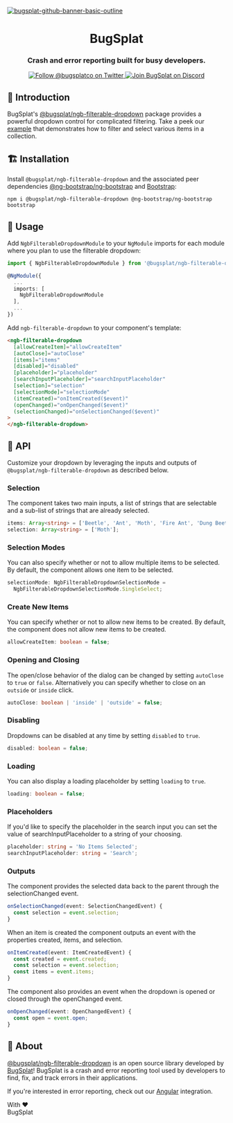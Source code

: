 [![bugsplat-github-banner-basic-outline](https://user-images.githubusercontent.com/20464226/149019306-3186103c-5315-4dad-a499-4fd1df408475.png)](https://bugsplat.com)
<br/>
# <div align="center">BugSplat</div> 
### **<div align="center">Crash and error reporting built for busy developers.</div>**
<div align="center">
    <a href="https://twitter.com/BugSplatCo">
        <img alt="Follow @bugsplatco on Twitter" src="https://img.shields.io/twitter/follow/bugsplatco?label=Follow%20BugSplat&style=social">
    </a>
    <a href="https://discord.gg/K4KjjRV5ve">
        <img alt="Join BugSplat on Discord" src="https://img.shields.io/discord/664965194799251487?label=Join%20Discord&logo=Discord&style=social">
    </a>
</div>

## 👋 Introduction

BugSplat's [@bugsplat/ngb-filterable-dropdown](https://www.npmjs.com/package/@bugsplat/ngb-filterable-dropdown) package provides a powerful dropdown control for complicated filtering. Take a peek our [example](https://bugsplat-git.github.io/ngb-filterable-dropdown-example/) that demonstrates how to filter and select various items in a collection.

## 🏗 Installation

Install `@bugsplat/ngb-filterable-dropdown` and the associated peer dependencies [@ng-bootstrap/ng-bootstrap](https://ng-bootstrap.github.io/#/home) and [Bootstrap](https://getbootstrap.com/):

`npm i @bugsplat/ngb-filterable-dropdown @ng-bootstrap/ng-bootstrap bootstrap`

## 🏃 Usage

Add `NgbFilterableDropdownModule` to your `NgModule` imports for each module where you plan to use the filterable dropdown:

```ts
import { NgbFilterableDropdownModule } from '@bugsplat/ngb-filterable-dropdown'

@NgModule({
  ...
  imports: [
    NgbFilterableDropdownModule
  ],
  ...
})
```

Add `ngb-filterable-dropdown` to your component's template:

```html
<ngb-filterable-dropdown
  [allowCreateItem]="allowCreateItem"
  [autoClose]="autoClose"
  [items]="items"
  [disabled]="disabled"
  [placeholder]="placeholder"
  [searchInputPlaceholder]="searchInputPlaceholder"
  [selection]="selection"
  [selectionMode]="selectionMode"
  (itemCreated)="onItemCreated($event)"
  (openChanged)="onOpenChanged($event)"
  (selectionChanged)="onSelectionChanged($event)"
>
</ngb-filterable-dropdown>
```

## 🧩 API

Customize your dropdown by leveraging the inputs and outputs of `@bugsplat/ngb-filterable-dropdown` as described below.

### Selection

The component takes two main inputs, a list of strings that are selectable and a sub-list of strings that are already selected.

```ts
items: Array<string> = ['Beetle', 'Ant', 'Moth', 'Fire Ant', 'Dung Beetle', 'Grass Ant'];
selection: Array<string> = ['Moth'];
```

### Selection Modes

You can also specify whether or not to allow multiple items to be selected. By default, the component allows one item to be selected.

```ts
selectionMode: NgbFilterableDropdownSelectionMode =
  NgbFilterableDropdownSelectionMode.SingleSelect;
```

### Create New Items

You can specify whether or not to allow new items to be created. By default, the component does not allow new items to be created.

```ts
allowCreateItem: boolean = false;
```

### Opening and Closing

The open/close behavior of the dialog can be changed by setting `autoClose` to `true` or `false`. Alternatively you can specify whether to close on an `outside` or `inside` click. 

```ts
autoClose: boolean | 'inside' | 'outside' = false;
```

### Disabling

Dropdowns can be disabled at any time by setting `disabled` to `true`.

```ts
disabled: boolean = false;
```

### Loading

You can also display a loading placeholder by setting `loading` to `true`.

```ts
loading: boolean = false;
```

### Placeholders

If you'd like to specify the placeholder in the search input you can set the value of searchInputPlaceholder to a string of your choosing.

```ts
placeholder: string = 'No Items Selected';
searchInputPlaceholder: string = 'Search';
```

### Outputs

The component provides the selected data back to the parent through the selectionChanged event.

```ts
onSelectionChanged(event: SelectionChangedEvent) {
  const selection = event.selection;
}
```

When an item is created the component outputs an event with the properties created, items, and selection.

```ts
onItemCreated(event: ItemCreatedEvent) {
  const created = event.created;
  const selection = event.selection;
  const items = event.items;
}
```

The component also provides an event when the dropdown is opened or closed through the openChanged event.

```ts
onOpenChanged(event: OpenChangedEvent) {
  const open = event.open;
}
```
## 🐛 About

[@bugsplat/ngb-filterable-dropdown](https://github.com/BugSplat-git/ngb-filterable-dropdown) is an open source library developed by [BugSplat](https://www.bugsplat.com/)! BugSplat is a crash and error reporting tool used by developers to find, fix, and track errors in their applications.

If you're interested in error reporting, check out our [Angular](https://www.bugsplat.com/docs/sdk/angular/) integration.

With :heart:  
BugSplat
